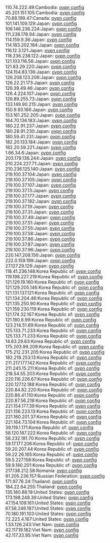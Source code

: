 110.74.222.49:Cambodia: [ovpn config](vpn/110_74_222_49.ovpn)  
45.201.151.105:Cambodia: [ovpn config](vpn/45_201_151_105.ovpn)  
70.68.199.47:Canada: [ovpn config](vpn/70_68_199_47.ovpn)  
101.141.109.129:Japan: [ovpn config](vpn/101_141_109_129.ovpn)  
106.146.236.224:Japan: [ovpn config](vpn/106_146_236_224.ovpn)  
111.238.178.94:Japan: [ovpn config](vpn/111_238_178_94.ovpn)  
114.159.9.36:Japan: [ovpn config](vpn/114_159_9_36.ovpn)  
114.183.202.184:Japan: [ovpn config](vpn/114_183_202_184.ovpn)  
116.12.3.121:Japan: [ovpn config](vpn/116_12_3_121.ovpn)  
118.236.238.122:Japan: [ovpn config](vpn/118_236_238_122.ovpn)  
121.103.116.56:Japan: [ovpn config](vpn/121_103_116_56.ovpn)  
121.83.29.220:Japan: [ovpn config](vpn/121_83_29_220.ovpn)  
124.154.83.136:Japan: [ovpn config](vpn/124_154_83_136.ovpn)  
126.208.123.206:Japan: [ovpn config](vpn/126_208_123_206.ovpn)  
126.22.21.173:Japan: [ovpn config](vpn/126_22_21_173.ovpn)  
126.39.49.46:Japan: [ovpn config](vpn/126_39_49_46.ovpn)  
126.4.224.107:Japan: [ovpn config](vpn/126_4_224_107.ovpn)  
126.89.255.73:Japan: [ovpn config](vpn/126_89_255_73.ovpn)  
133.149.90.215:Japan: [ovpn config](vpn/133_149_90_215.ovpn)  
150.9.93.166:Japan: [ovpn config](vpn/150_9_93_166.ovpn)  
153.161.252.205:Japan: [ovpn config](vpn/153_161_252_205.ovpn)  
164.70.136.183:Japan: [ovpn config](vpn/164_70_136_183.ovpn)  
180.22.91.237:Japan: [ovpn config](vpn/180_22_91_237.ovpn)  
180.28.91.230:Japan: [ovpn config](vpn/180_28_91_230.ovpn)  
180.59.41.231:Japan: [ovpn config](vpn/180_59_41_231.ovpn)  
182.20.133.184:Japan: [ovpn config](vpn/182_20_133_184.ovpn)  
182.20.59.221:Japan: [ovpn config](vpn/182_20_59_221.ovpn)  
1.66.34.6:Japan: [ovpn config](vpn/1_66_34_6.ovpn)  
203.179.136.244:Japan: [ovpn config](vpn/203_179_136_244.ovpn)  
210.224.227.71:Japan: [ovpn config](vpn/210_224_227_71.ovpn)  
210.236.125.140:Japan: [ovpn config](vpn/210_236_125_140.ovpn)  
219.100.37.104:Japan: [ovpn config](vpn/219_100_37_104.ovpn)  
219.100.37.105:Japan: [ovpn config](vpn/219_100_37_105.ovpn)  
219.100.37.107:Japan: [ovpn config](vpn/219_100_37_107.ovpn)  
219.100.37.13:Japan: [ovpn config](vpn/219_100_37_13.ovpn)  
219.100.37.177:Japan: [ovpn config](vpn/219_100_37_177.ovpn)  
219.100.37.182:Japan: [ovpn config](vpn/219_100_37_182.ovpn)  
219.100.37.19:Japan: [ovpn config](vpn/219_100_37_19.ovpn)  
219.100.37.31:Japan: [ovpn config](vpn/219_100_37_31.ovpn)  
219.100.37.49:Japan: [ovpn config](vpn/219_100_37_49.ovpn)  
219.100.37.51:Japan: [ovpn config](vpn/219_100_37_51.ovpn)  
219.100.37.55:Japan: [ovpn config](vpn/219_100_37_55.ovpn)  
219.100.37.58:Japan: [ovpn config](vpn/219_100_37_58.ovpn)  
219.100.37.86:Japan: [ovpn config](vpn/219_100_37_86.ovpn)  
219.100.37.87:Japan: [ovpn config](vpn/219_100_37_87.ovpn)  
219.100.37.96:Japan: [ovpn config](vpn/219_100_37_96.ovpn)  
220.147.208.156:Japan: [ovpn config](vpn/220_147_208_156.ovpn)  
222.0.159.199:Japan: [ovpn config](vpn/222_0_159_199.ovpn)  
27.127.29.129:Japan: [ovpn config](vpn/27_127_29_129.ovpn)  
118.41.236.148:Korea Republic of: [ovpn config](vpn/118_41_236_148.ovpn)  
119.198.227.219:Korea Republic of: [ovpn config](vpn/119_198_227_219.ovpn)  
121.129.19.160:Korea Republic of: [ovpn config](vpn/121_129_19_160.ovpn)  
121.129.205.146:Korea Republic of: [ovpn config](vpn/121_129_205_146.ovpn)  
121.131.137.121:Korea Republic of: [ovpn config](vpn/121_131_137_121.ovpn)  
121.134.204.46:Korea Republic of: [ovpn config](vpn/121_134_204_46.ovpn)  
121.135.250.90:Korea Republic of: [ovpn config](vpn/121_135_250_90.ovpn)  
121.159.230.119:Korea Republic of: [ovpn config](vpn/121_159_230_119.ovpn)  
121.174.32.167:Korea Republic of: [ovpn config](vpn/121_174_32_167.ovpn)  
121.180.8.99:Korea Republic of: [ovpn config](vpn/121_180_8_99.ovpn)  
123.214.51.69:Korea Republic of: [ovpn config](vpn/123_214_51_69.ovpn)  
125.133.71.233:Korea Republic of: [ovpn config](vpn/125_133_71_233.ovpn)  
125.133.71.233:Korea Republic of: [ovpn config](vpn/125_133_71_233.ovpn)  
14.63.29.63:Korea Republic of: [ovpn config](vpn/14_63_29_63.ovpn)  
175.203.99.209:Korea Republic of: [ovpn config](vpn/175_203_99_209.ovpn)  
175.212.231.205:Korea Republic of: [ovpn config](vpn/175_212_231_205.ovpn)  
182.218.253.13:Korea Republic of: [ovpn config](vpn/182_218_253_13.ovpn)  
211.217.177.142:Korea Republic of: [ovpn config](vpn/211_217_177_142.ovpn)  
211.245.15.211:Korea Republic of: [ovpn config](vpn/211_245_15_211.ovpn)  
218.54.55.203:Korea Republic of: [ovpn config](vpn/218_54_55_203.ovpn)  
220.116.226.67:Korea Republic of: [ovpn config](vpn/220_116_226_67.ovpn)  
220.127.12.188:Korea Republic of: [ovpn config](vpn/220_127_12_188.ovpn)  
220.84.82.220:Korea Republic of: [ovpn config](vpn/220_84_82_220.ovpn)  
220.86.41.110:Korea Republic of: [ovpn config](vpn/220_86_41_110.ovpn)  
220.87.56.218:Korea Republic of: [ovpn config](vpn/220_87_56_218.ovpn)  
221.154.177.39:Korea Republic of: [ovpn config](vpn/221_154_177_39.ovpn)  
221.156.223.13:Korea Republic of: [ovpn config](vpn/221_156_223_13.ovpn)  
221.160.201.37:Korea Republic of: [ovpn config](vpn/221_160_201_37.ovpn)  
221.164.73.104:Korea Republic of: [ovpn config](vpn/221_164_73_104.ovpn)  
39.119.1.171:Korea Republic of: [ovpn config](vpn/39_119_1_171.ovpn)  
58.120.187.222:Korea Republic of: [ovpn config](vpn/58_120_187_222.ovpn)  
58.232.181.70:Korea Republic of: [ovpn config](vpn/58_232_181_70.ovpn)  
59.17.177.206:Korea Republic of: [ovpn config](vpn/59_17_177_206.ovpn)  
59.20.207.44:Korea Republic of: [ovpn config](vpn/59_20_207_44.ovpn)  
59.22.26.165:Korea Republic of: [ovpn config](vpn/59_22_26_165.ovpn)  
59.5.227.158:Korea Republic of: [ovpn config](vpn/59_5_227_158.ovpn)  
59.9.180.201:Korea Republic of: [ovpn config](vpn/59_9_180_201.ovpn)  
217.138.212.58:Romania: [ovpn config](vpn/217_138_212_58.ovpn)  
91.205.236.157:Russian Federation: [ovpn config](vpn/91_205_236_157.ovpn)  
171.97.76.24:Thailand: [ovpn config](vpn/171_97_76_24.ovpn)  
184.22.64.255:Thailand: [ovpn config](vpn/184_22_64_255.ovpn)  
135.180.88.19:United States: [ovpn config](vpn/135_180_88_19.ovpn)  
173.198.248.39:United States: [ovpn config](vpn/173_198_248_39.ovpn)  
47.154.109.161:United States: [ovpn config](vpn/47_154_109_161.ovpn)  
67.58.246.187:United States: [ovpn config](vpn/67_58_246_187.ovpn)  
70.180.191.103:United States: [ovpn config](vpn/70_180_191_103.ovpn)  
72.223.4.167:United States: [ovpn config](vpn/72_223_4_167.ovpn)  
1.53.126.243:Viet Nam: [ovpn config](vpn/1_53_126_243.ovpn)  
42.117.19.182:Viet Nam: [ovpn config](vpn/42_117_19_182.ovpn)  
42.117.33.95:Viet Nam: [ovpn config](vpn/42_117_33_95.ovpn)  

